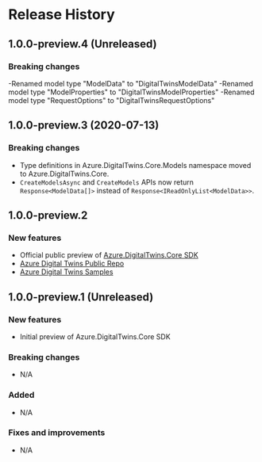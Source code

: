 # Release History

## 1.0.0-preview.4 (Unreleased)

### Breaking changes

-Renamed model type "ModelData" to "DigitalTwinsModelData"
-Renamed model type "ModelProperties" to "DigitalTwinsModelProperties"
-Renamed model type "RequestOptions" to "DigitalTwinsRequestOptions"

## 1.0.0-preview.3 (2020-07-13)

### Breaking changes

- Type definitions in Azure.DigitalTwins.Core.Models namespace moved to Azure.DigitalTwins.Core.
- `CreateModelsAsync` and `CreateModels` APIs now return `Response<ModelData[]>` instead of `Response<IReadOnlyList<ModelData>>`.

## 1.0.0-preview.2

### New features

- Official public preview of [Azure.DigitalTwins.Core SDK](https://www.nuget.org/packages/Azure.DigitalTwins.Core)
- [Azure Digital Twins Public Repo](https://github.com/Azure/azure-sdk-for-net/tree/master/sdk/digitaltwins/Azure.DigitalTwins.Core)
- [Azure Digital Twins Samples](https://github.com/Azure/azure-sdk-for-net/tree/master/sdk/digitaltwins/Azure.DigitalTwins.Core/samples)

## 1.0.0-preview.1 (Unreleased)

### New features

- Initial preview of Azure.DigitalTwins.Core SDK

### Breaking changes

- N/A

### Added

- N/A

### Fixes and improvements

- N/A
